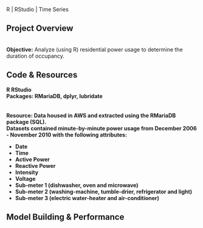 R | RStudio | Time Series
## Project Overview 

<br> <b> Objective:</b> Analyze (using R) residential power usage to determine the duration of occupancy. 


## Code & Resources
<b>R RStudio
<br>
<b>Packages:</b> RMariaDB, dplyr, lubridate
<br><br>
<br> <b>Resource:</b> Data housed in AWS and extracted using the RMariaDB package (SQL).
<br>Datasets contained minute-by-minute power usage from December 2006 - November 2010 with the following attributes: 
<ul>
	<li>Date</li>
 	<li>Time</li>
	<li>Active Power</li>
	<li>Reactive Power</li>
 	<li>Intensity</li>
	<li>Voltage</li>
	<li>Sub-meter 1 (dishwasher, oven and microwave)</li>
 	<li>Sub-meter 2 (washing-machine, tumble-drier, refrigerator and light)</li>
	<li>Sub-meter 3 (electric water-heater and air-conditioner)</li>
</ul>	
	
## Model Building & Performance
